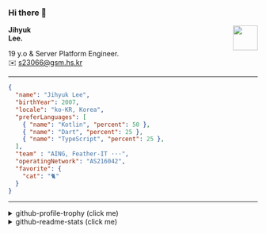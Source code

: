 ### Hi there 👋
<img src="https://github.githubassets.com/images/mona-loading-default.gif" width="50px" align="right">
</a>

**Jihyuk\
Lee.**

19 y.o & Server Platform Engineer.\
✉️ <s23066@gsm.hs.kr>

---

```json
{
  "name": "Jihyuk Lee",
  "birthYear": 2007,
  "locale": "ko-KR, Korea",
  "preferLanguages": [
    { "name": "Kotlin", "percent": 50 },
    { "name": "Dart", "percent": 25 },
    { "name": "TypeScript", "percent": 25 },
  ],
  "team" : "AING, Feather-IT ···",
  "operatingNetwork": "AS216042",
  "favorite": {
    "cat": "🐈"
  }
}
```
---
<details>
  <summary>github-profile-trophy (click me)</summary>
  
![](https://github-profile-trophy.vercel.app/?username=withJihyuk&row=1&column=8&theme=nord)
  
</details>
<details>
  <summary>github-readme-stats (click me)</summary>
  
<!--START_SECTION:waka-->
![Code Time](http://img.shields.io/badge/Code%20Time-1%2C006%20hrs%2058%20mins-blue)

![Lines of code](https://img.shields.io/badge/%EC%A0%80%EB%8A%94%20%EC%97%AC%ED%83%9C%EA%B9%8C%EC%A7%80%20-823.5%20thousand%20%EC%A4%84%EC%9D%98%20%EC%BD%94%EB%93%9C%EB%A5%BC%20%EC%9E%91%EC%84%B1%ED%96%88%EC%96%B4%EC%9A%94.-blue)

**저는 아침형 인간이에요. 🐤** 

```text
🌞 아침                     1073 commits        ██████░░░░░░░░░░░░░░░░░░░   23.48 % 
🌆 낮　                     1566 commits        █████████░░░░░░░░░░░░░░░░   34.27 % 
🌃 저녁                     1579 commits        █████████░░░░░░░░░░░░░░░░   34.56 % 
🌙 밤　                     351 commits         ██░░░░░░░░░░░░░░░░░░░░░░░   07.68 % 
```


📊 **저는 이번주를 이렇게 시간을 보냈어요.** 

```text
🕑︎ Timezone: Asia/Seoul

💬 프로그래밍 언어들: 
Java                     5 hrs 23 mins       ██████████████░░░░░░░░░░░   56.20 % 
TypeScript               1 hr 47 mins        █████░░░░░░░░░░░░░░░░░░░░   18.65 % 
YAML                     53 mins             ██░░░░░░░░░░░░░░░░░░░░░░░   09.32 % 
Kotlin                   20 mins             █░░░░░░░░░░░░░░░░░░░░░░░░   03.55 % 
Dart                     14 mins             █░░░░░░░░░░░░░░░░░░░░░░░░   02.55 % 

🔥 에디터들: 
IntelliJ IDEA            6 hrs 37 mins       █████████████████░░░░░░░░   69.02 % 
VS Code                  2 hrs 58 mins       ████████░░░░░░░░░░░░░░░░░   30.98 % 

💻 운영 체제들: 
Mac                      9 hrs 35 mins       █████████████████████████   100.00 % 
```


 Last Updated on 25/10/2025 18:49:18 UTC
<!--END_SECTION:waka-->

</details>

</div>

